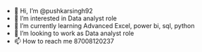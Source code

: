 - 👋 Hi, I’m @pushkarsingh92
- 👀 I’m interested in Data analyst role
- 🌱 I’m currently learning Advanced Excel, power bi, sql,  python
- 💞️ I’m looking to work as Data analyst role
- 📫 How to reach me 87008120237

<!---
pushkarsingh92/pushkarsingh92 is a ✨ special ✨ repository because its `README.md` (this file) appears on your GitHub profile.
You can click the Preview link to take a look at your changes.
--->
